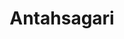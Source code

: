 ---
layout: project
title: "Antahsagari"
description: "An Autonomous Underwater ROV"
header-img: "img/home-bg.jpg"
category: antahsagari
---